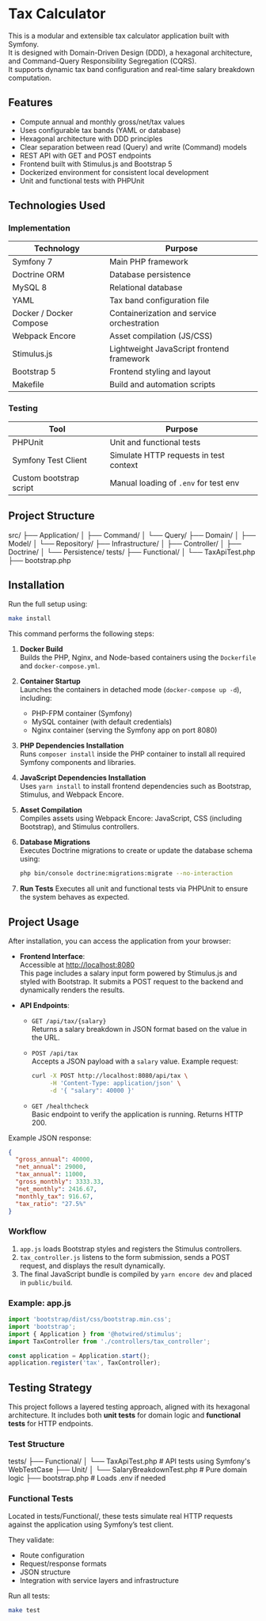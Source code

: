 # Tax Calculator

This is a modular and extensible tax calculator application built with Symfony.  
It is designed with Domain-Driven Design (DDD), a hexagonal architecture, and Command-Query Responsibility Segregation (CQRS).  
It supports dynamic tax band configuration and real-time salary breakdown computation.

## Features

- Compute annual and monthly gross/net/tax values
- Uses configurable tax bands (YAML or database)
- Hexagonal architecture with DDD principles
- Clear separation between read (Query) and write (Command) models
- REST API with GET and POST endpoints
- Frontend built with Stimulus.js and Bootstrap 5
- Dockerized environment for consistent local development
- Unit and functional tests with PHPUnit

## Technologies Used

### Implementation

| Technology              | Purpose                                 |
|--------------------------|------------------------------------------|
| Symfony 7                | Main PHP framework                       |
| Doctrine ORM             | Database persistence                     |
| MySQL 8                  | Relational database                      |
| YAML                     | Tax band configuration file              |
| Docker / Docker Compose  | Containerization and service orchestration |
| Webpack Encore           | Asset compilation (JS/CSS)               |
| Stimulus.js              | Lightweight JavaScript frontend framework |
| Bootstrap 5              | Frontend styling and layout              |
| Makefile                 | Build and automation scripts             |

### Testing

| Tool                    | Purpose                                  |
|--------------------------|------------------------------------------|
| PHPUnit                 | Unit and functional tests                |
| Symfony Test Client     | Simulate HTTP requests in test context   |
| Custom bootstrap script | Manual loading of `.env` for test env    |

## Project Structure

src/ 
├── Application/ │ 
├── Command/ 
│ └── Query/ 
├── Domain/ 
│ ├── Model/ 
│ └── Repository/ 
├── Infrastructure/ 
│ ├── Controller/ 
│ ├── Doctrine/ 
│ └── Persistence/ tests/ 
├── Functional/ 
│ └── TaxApiTest.php 
├── bootstrap.php

## Installation

Run the full setup using:

```bash
make install
```
This command performs the following steps:

1. **Docker Build**  
   Builds the PHP, Nginx, and Node-based containers using the `Dockerfile` and `docker-compose.yml`.

2. **Container Startup**  
   Launches the containers in detached mode (`docker-compose up -d`), including:
   - PHP-FPM container (Symfony)
   - MySQL container (with default credentials)
   - Nginx container (serving the Symfony app on port 8080)

3. **PHP Dependencies Installation**  
   Runs `composer install` inside the PHP container to install all required Symfony components and libraries.

4. **JavaScript Dependencies Installation**  
   Uses `yarn install` to install frontend dependencies such as Bootstrap, Stimulus, and Webpack Encore.

5. **Asset Compilation**  
   Compiles assets using Webpack Encore: JavaScript, CSS (including Bootstrap), and Stimulus controllers.

6. **Database Migrations**  
   Executes Doctrine migrations to create or update the database schema using:
   ```bash
   php bin/console doctrine:migrations:migrate --no-interaction
    ```
7. **Run Tests**
   Executes all unit and functional tests via PHPUnit to ensure the system behaves as expected.
## Project Usage

After installation, you can access the application from your browser:

- **Frontend Interface**:  
  Accessible at [http://localhost:8080](http://localhost:8080)  
  This page includes a salary input form powered by Stimulus.js and styled with Bootstrap. It submits a POST request to the backend and dynamically renders the results.

- **API Endpoints**:
  - `GET /api/tax/{salary}`  
    Returns a salary breakdown in JSON format based on the value in the URL.
  
  - `POST /api/tax`  
    Accepts a JSON payload with a `salary` value. Example request:
    ```bash
    curl -X POST http://localhost:8080/api/tax \
         -H 'Content-Type: application/json' \
         -d '{ "salary": 40000 }'
    ```
  
  - `GET /healthcheck`  
    Basic endpoint to verify the application is running. Returns HTTP 200.

Example JSON response:
```json
{
  "gross_annual": 40000,
  "net_annual": 29000,
  "tax_annual": 11000,
  "gross_monthly": 3333.33,
  "net_monthly": 2416.67,
  "monthly_tax": 916.67,
  "tax_ratio": "27.5%"
}
```

### Workflow

1. `app.js` loads Bootstrap styles and registers the Stimulus controllers.
2. `tax_controller.js` listens to the form submission, sends a POST request, and displays the result dynamically.
3. The final JavaScript bundle is compiled by `yarn encore dev` and placed in `public/build`.

### Example: app.js

```javascript
import 'bootstrap/dist/css/bootstrap.min.css';
import 'bootstrap';
import { Application } from '@hotwired/stimulus';
import TaxController from './controllers/tax_controller';

const application = Application.start();
application.register('tax', TaxController);
```

## Testing Strategy

This project follows a layered testing approach, aligned with its hexagonal architecture. It includes both **unit tests** for domain logic and **functional tests** for HTTP endpoints.

### Test Structure

tests/
├── Functional/
│   └── TaxApiTest.php       # API tests using Symfony's WebTestCase
├── Unit/
│   └── SalaryBreakdownTest.php  # Pure domain logic
├── bootstrap.php            # Loads .env if needed

### Functional Tests

Located in tests/Functional/, these tests simulate real HTTP requests against the application using Symfony’s test client.

They validate:

  - Route configuration
  - Request/response formats
  - JSON structure
  - Integration with service layers and infrastructure

Run all tests:
```bash
make test
```

